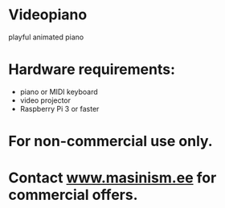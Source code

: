 # Videopiano
playful animated piano

# Hardware requirements:
* piano or MIDI keyboard
* video projector
* Raspberry Pi 3 or faster

# For non-commercial use only.

# Contact www.masinism.ee for commercial offers.
